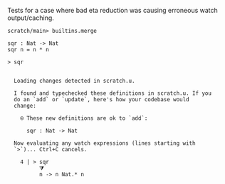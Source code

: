 Tests for a case where bad eta reduction was causing erroneous watch
output/caching.

``` ucm :hide
scratch/main> builtins.merge
```

``` unison
sqr : Nat -> Nat
sqr n = n * n

> sqr
```

``` ucm :added-by-ucm

  Loading changes detected in scratch.u.

  I found and typechecked these definitions in scratch.u. If you
  do an `add` or `update`, here's how your codebase would
  change:

    ⍟ These new definitions are ok to `add`:
    
      sqr : Nat -> Nat

  Now evaluating any watch expressions (lines starting with
  `>`)... Ctrl+C cancels.

    4 | > sqr
          ⧩
          n -> n Nat.* n
```
